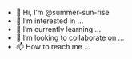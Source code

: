 - 👋 Hi, I’m @summer-sun-rise
- 👀 I’m interested in ...
- 🌱 I’m currently learning ...
- 💞️ I’m looking to collaborate on ...
- 📫 How to reach me ...

<!---
summer-sun-rise/summer-sun-rise is a ✨ special ✨ repository because its `README.md` (this file) appears on your GitHub profile.
You can click the Preview link to take a look at your changes.
--->

